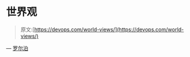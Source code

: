 # 世界观

> 原文:[https://devops.com/world-views/](https://devops.com/world-views/)

— [罗尔泊](https://devops.com/author/breselman/)
